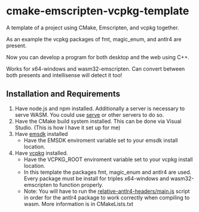 # cmake-emscripten-vcpkg-template
 A template of a project using CMake, Emscripten, and vcpkg together.

As an example the vcpkg packages of fmt, magic_enum, and antlr4 are present.

Now you can develop a program for both desktop and the web using C++.

Works for x64-windows and wasm32-emscripten. Can convert between both presents and intellisense will detect it too!

## Installation and Requirements
1. Have node.js and npm installed. Additionally a server is necessary to serve WASM. You could use [serve](https://www.npmjs.com/package/serve) or other servers to do so.
2. Have the CMake build system installed. This can be done via Visual Studio. (This is how I have it set up for me)
3. Have [emsdk](https://github.com/emscripten-core/emsdk) installed
    - Have the EMSDK enviroment variable set to your emsdk install location.
4. Have [vcpkg](https://github.com/microsoft/vcpkg) installed.
    - Have the VCPKG_ROOT enviroment variable set to your vcpkg install location.
    - In this template the packages fmt, magic_enum and antlr4 are used. Every package must be install for triples x64-windows and wasm32-emscripten to function properly.
    - Note: You will have to run the [relative-antlr4-headers/main.js](./scripts/relative-antlr4-headers/main.js) script in order for the antlr4 package to work correctly when compiling to wasm. More information is in CMakeLists.txt

